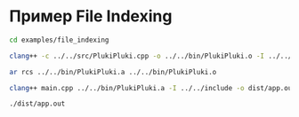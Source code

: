 # Пример File Indexing

```bash
cd examples/file_indexing
```

```bash
clang++ -c ../../src/PlukiPluki.cpp -o ../../bin/PlukiPluki.o -I ../../include
```

```bash
ar rcs ../../bin/PlukiPluki.a ../../bin/PlukiPluki.o
```

```bash
clang++ main.cpp ../../bin/PlukiPluki.a -I ../../include -o dist/app.out
```

```bash
./dist/app.out
```